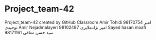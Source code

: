 # Project_team-42
Project_team-42 created by GitHub Classroom
Amir Tohidi 98170754 امیر توحیدی
Amir Nejadmalayeri 98102487 امیر نژادملایری
Sayed hasan moafi 98171161 سید حسن معافی
